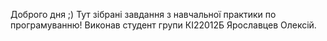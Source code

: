 Доброго дня ;)
Тут зібрані завдання з навчальної практики по програмуванню! Виконав студент групи КІ22012Б Ярославцев Олексій.

